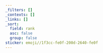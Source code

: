 ```yaml
---
_filters: []
_contexts: []
_links: []
_sort:
  field: rank
  asc: false
  group: false
sticker: emoji//1f3cc-fe0f-200d-2640-fe0f
---
```

